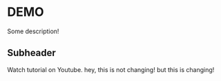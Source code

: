 # DEMO

Some description!

## Subheader

Watch tutorial on Youtube.
hey, this is not changing!
but this is changing!
